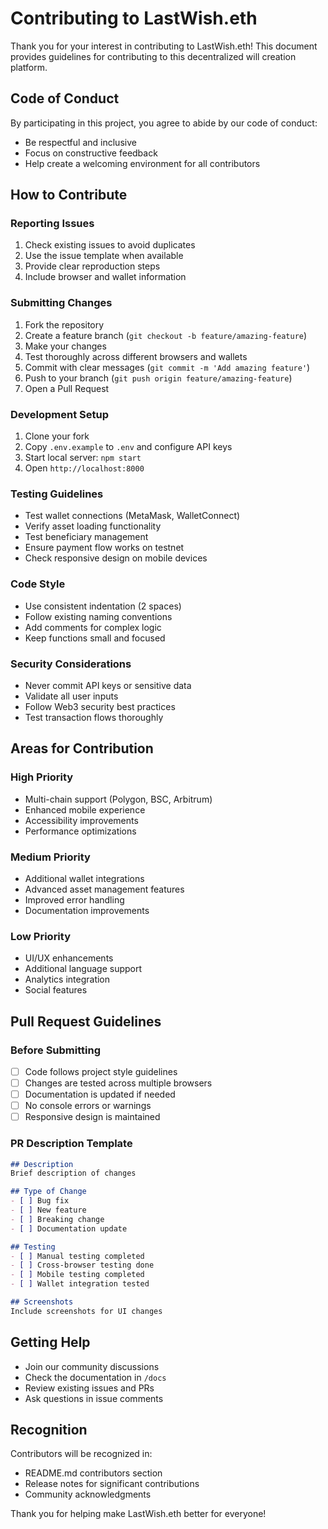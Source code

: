 # Contributing to LastWish.eth

Thank you for your interest in contributing to LastWish.eth! This document provides guidelines for contributing to this decentralized will creation platform.

## Code of Conduct

By participating in this project, you agree to abide by our code of conduct:
- Be respectful and inclusive
- Focus on constructive feedback
- Help create a welcoming environment for all contributors

## How to Contribute

### Reporting Issues

1. Check existing issues to avoid duplicates
2. Use the issue template when available
3. Provide clear reproduction steps
4. Include browser and wallet information

### Submitting Changes

1. Fork the repository
2. Create a feature branch (`git checkout -b feature/amazing-feature`)
3. Make your changes
4. Test thoroughly across different browsers and wallets
5. Commit with clear messages (`git commit -m 'Add amazing feature'`)
6. Push to your branch (`git push origin feature/amazing-feature`)
7. Open a Pull Request

### Development Setup

1. Clone your fork
2. Copy `.env.example` to `.env` and configure API keys
3. Start local server: `npm start`
4. Open `http://localhost:8000`

### Testing Guidelines

- Test wallet connections (MetaMask, WalletConnect)
- Verify asset loading functionality
- Test beneficiary management
- Ensure payment flow works on testnet
- Check responsive design on mobile devices

### Code Style

- Use consistent indentation (2 spaces)
- Follow existing naming conventions
- Add comments for complex logic
- Keep functions small and focused

### Security Considerations

- Never commit API keys or sensitive data
- Validate all user inputs
- Follow Web3 security best practices
- Test transaction flows thoroughly

## Areas for Contribution

### High Priority
- Multi-chain support (Polygon, BSC, Arbitrum)
- Enhanced mobile experience
- Accessibility improvements
- Performance optimizations

### Medium Priority
- Additional wallet integrations
- Advanced asset management features
- Improved error handling
- Documentation improvements

### Low Priority
- UI/UX enhancements
- Additional language support
- Analytics integration
- Social features

## Pull Request Guidelines

### Before Submitting
- [ ] Code follows project style guidelines
- [ ] Changes are tested across multiple browsers
- [ ] Documentation is updated if needed
- [ ] No console errors or warnings
- [ ] Responsive design is maintained

### PR Description Template
```markdown
## Description
Brief description of changes

## Type of Change
- [ ] Bug fix
- [ ] New feature
- [ ] Breaking change
- [ ] Documentation update

## Testing
- [ ] Manual testing completed
- [ ] Cross-browser testing done
- [ ] Mobile testing completed
- [ ] Wallet integration tested

## Screenshots
Include screenshots for UI changes
```

## Getting Help

- Join our community discussions
- Check the documentation in `/docs`
- Review existing issues and PRs
- Ask questions in issue comments

## Recognition

Contributors will be recognized in:
- README.md contributors section
- Release notes for significant contributions
- Community acknowledgments

Thank you for helping make LastWish.eth better for everyone!

